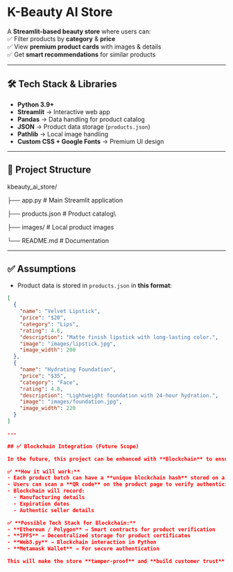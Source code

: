 # K-Beauty AI Store

A **Streamlit-based beauty store** where users can:  
✅ Filter products by **category** & **price**  
✅ View **premium product cards** with images & details  
✅ Get **smart recommendations** for similar products  

---

## 🛠️ Tech Stack & Libraries  

- **Python 3.9+**  
- **Streamlit** → Interactive web app  
- **Pandas** → Data handling for product catalog  
- **JSON** → Product data storage (`products.json`)  
- **Pathlib** → Local image handling  
- **Custom CSS + Google Fonts** → Premium UI design  

---

## 📂 Project Structure  

kbeauty_ai_store/

├── app.py # Main Streamlit application

├── products.json # Product catalog\

├── images/ # Local product images

└── README.md # Documentation


---

## ✅ Assumptions  

- Product data is stored in `products.json` in **this format**:  

```json
[
  {
    "name": "Velvet Lipstick",
    "price": "$20",
    "category": "Lips",
    "rating": 4.6,
    "description": "Matte finish lipstick with long-lasting color.",
    "image": "images/lipstick.jpg",
    "image_width": 200
  },
  {
    "name": "Hydrating Foundation",
    "price": "$35",
    "category": "Face",
    "rating": 4.8,
    "description": "Lightweight foundation with 24-hour hydration.",
    "image": "images/foundation.jpg",
    "image_width": 220
  }
]

---

## ✅ Blockchain Integration (Future Scope)

In the future, this project can be enhanced with **Blockchain** to ensure transparency and authenticity in the beauty product supply chain.

✅ **How it will work:**
- Each product batch can have a **unique blockchain hash** stored on a public ledger.
- Users can scan a **QR code** on the product page to verify authenticity.
- Blockchain will record:
  - Manufacturing details
  - Expiration dates
  - Authentic seller details

✅ **Possible Tech Stack for Blockchain:**
- **Ethereum / Polygon** → Smart contracts for product verification
- **IPFS** → Decentralized storage for product certificates
- **Web3.py** → Blockchain interaction in Python
- **Metamask Wallet** → For secure authentication

This will make the store **tamper-proof** and **build customer trust** by ensuring every product is verified on-chain.
